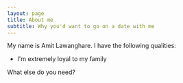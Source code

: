 ```yaml
---
layout: page
title: About me
subtitle: Why you'd want to go on a date with me
---
```


My name is Amit Lawanghare. I have the following qualities:

- I'm extremely loyal to my family

What else do you need?

